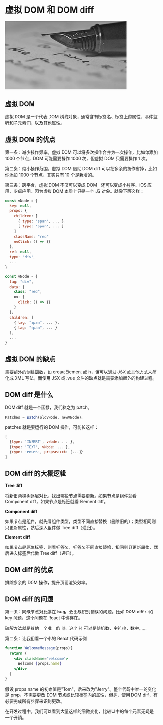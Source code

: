 # 虚拟 DOM 和 DOM diff

![DOM diff](images/dom-diff.jpg)

## 虚拟 DOM

虚拟 DOM 是一个代表 DOM 树的对象，通常含有标签名、标签上的属性、事件监听和子元素们，以及其他属性。

## 虚拟 DOM 的优点

第一条：减少操作频率，虚拟 DOM 可以将多次操作合并为一次操作，比如你添加 1000 个节点，DOM 可能需要操作 1000 次，但虚拟 DOM 只需要操作 1 次。

第二条：缩小操作范围，虚拟 DOM 借助 DOM diff 可以把多余的操作省掉，比如你添加 1000 个节点，其实只有 10 个是新增的。

第三条：跨平台，虚拟 DOM 不仅可以变成 DOM，还可以变成小程序、iOS 应用、安卓应用，因为虚拟 DOM 本质上只是一个 JS 对象。就像下面这样：

```jsx
const vNode = {
  key: null,
  props: {
    children: [ 
      { type: 'span', ... },
      { type: 'span', ... }
    ]
    className: "red" 
    onClick: () => {} 
  },
  ref: null,
  type: "div",
  ...
}
```

```jsx
const vNode = {
  tag: "div", 
  data: {
    class: "red", 
    on: {
      click: () => {}
    }
  }，
  children: [
    { tag: "span", ... },
    { tag: "span", ... }
  ],
  ...
}
```

## 虚拟 DOM 的缺点

需要额外的创建函数，如 createElement 或 h，但可以通过 JSX 或其他方式来简化成 XML 写法。而使用 JSX 或 .vue 文件的缺点就是需要添加额外的构建过程。

## DOM diff 是什么

DOM diff 就是一个函数，我们称之为 patch。

```jsx
Patches = patch(oldVNode, newVNode);
```

patches 就是要运行的 DOM 操作，可能长这样：

```jsx
[
  {type: 'INSERT', vNode: ... },
  {type: 'TEXT', vNode: ... },
  {type: 'PROPS', propsPatch: [...]}
]
```

## DOM diff 的大概逻辑

**Tree diff**

将新旧两棵树逐层对比，找出哪些节点需要更新。如果节点是组件就看 Component diff，如果节点是标签就看 Element diff。

**Component diff**

如果节点是组件，就先看组件类型，类型不同直接替换（删除旧的）；类型相同则只更新属性，然后深入组件做 Tree diff（递归）。

**Element diff**

如果节点是原生标签，则看标签名，标签名不同直接替换，相同则只更新属性，然后进入标签后代做 Tree diff（递归）。

## DOM diff 的优点

排除多余的 DOM 操作，提升页面渲染效率。

## DOM diff 的问题

第一条：同级节点对比存在 bug，会出现识别错误的问题。比如 DOM diff 中的 key 问题，这个问题在 React 中也存在。

破解方法就是给他一个唯一的 id，这个 id 可以是随机数、字符串、数字……

第二条：让我们看一个小的 React 代码示例

```jsx
function WelcomeMessage(props){
  return (
    <div className="welcome">
      Welcome {props.name}
    </div>
  )
}
```

假设 props.name 的初始值是"Tom"，后来改为"Jerry"。整个代码中唯一的变化是 prop，不需要更改 DOM 节点或比较标签内的属性，但是，使用 DOM diff，有必要完成所有步骤来识别更改。

在开发过程中，我们可以看到大量这样的细微变化，比较UI中的每个元素无疑是一个开销。

